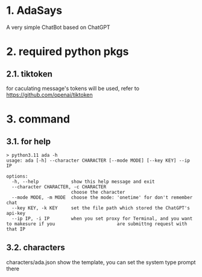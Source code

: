 # 1. AdaSays
A very simple ChatBot based on ChatGPT
# 2. required python pkgs
## 2.1. tiktoken
for caculating message's tokens will be used, refer to https://github.com/openai/tiktoken
# 3. command
## 3.1. for help
```shell
> python3.11 ada -h
usage: ada [-h] --character CHARACTER [--mode MODE] [--key KEY] --ip IP

options:
  -h, --help            show this help message and exit
  --character CHARACTER, -c CHARACTER
                        choose the character
  --mode MODE, -m MODE  choose the mode: 'onetime' for don't remember chat
  --key KEY, -k KEY     set the file path which stored the ChatGPT's api-key
  --ip IP, -i IP        when you set proxy for Terminal, and you want to makesure if you                       are submittng request with that IP
```
## 3.2. characters
characters/ada.json show the template, you can set the system type prompt there